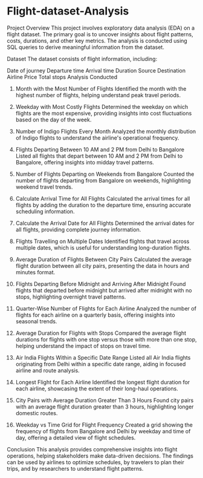 # Flight-dataset-Analysis

Project Overview
This project involves exploratory data analysis (EDA) on a flight dataset. The primary goal is to uncover insights about flight patterns, costs, durations, and other key metrics. The analysis is conducted using SQL queries to derive meaningful information from the dataset.

Dataset
The dataset consists of flight information, including:

Date of journey
Departure time
Arrival time
Duration
Source
Destination
Airline
Price
Total stops
Analysis Conducted
1. Month with the Most Number of Flights
Identified the month with the highest number of flights, helping understand peak travel periods.

2. Weekday with Most Costly Flights
Determined the weekday on which flights are the most expensive, providing insights into cost fluctuations based on the day of the week.

3. Number of Indigo Flights Every Month
Analyzed the monthly distribution of Indigo flights to understand the airline's operational frequency.

4. Flights Departing Between 10 AM and 2 PM from Delhi to Bangalore
Listed all flights that depart between 10 AM and 2 PM from Delhi to Bangalore, offering insights into midday travel patterns.

5. Number of Flights Departing on Weekends from Bangalore
Counted the number of flights departing from Bangalore on weekends, highlighting weekend travel trends.

6. Calculate Arrival Time for All Flights
Calculated the arrival times for all flights by adding the duration to the departure time, ensuring accurate scheduling information.

7. Calculate the Arrival Date for All Flights
Determined the arrival dates for all flights, providing complete journey information.

8. Flights Travelling on Multiple Dates
Identified flights that travel across multiple dates, which is useful for understanding long-duration flights.

9. Average Duration of Flights Between City Pairs
Calculated the average flight duration between all city pairs, presenting the data in hours and minutes format.

10. Flights Departing Before Midnight and Arriving After Midnight
Found flights that departed before midnight but arrived after midnight with no stops, highlighting overnight travel patterns.

11. Quarter-Wise Number of Flights for Each Airline
Analyzed the number of flights for each airline on a quarterly basis, offering insights into seasonal trends.

12. Average Duration for Flights with Stops
Compared the average flight durations for flights with one stop versus those with more than one stop, helping understand the impact of stops on travel time.

13. Air India Flights Within a Specific Date Range
Listed all Air India flights originating from Delhi within a specific date range, aiding in focused airline and route analysis.

14. Longest Flight for Each Airline
Identified the longest flight duration for each airline, showcasing the extent of their long-haul operations.

15. City Pairs with Average Duration Greater Than 3 Hours
Found city pairs with an average flight duration greater than 3 hours, highlighting longer domestic routes.

16. Weekday vs Time Grid for Flight Frequency
Created a grid showing the frequency of flights from Bangalore and Delhi by weekday and time of day, offering a detailed view of flight schedules.

Conclusion
This analysis provides comprehensive insights into flight operations, helping stakeholders make data-driven decisions. The findings can be used by airlines to optimize schedules, by travelers to plan their trips, and by researchers to understand flight patterns.
